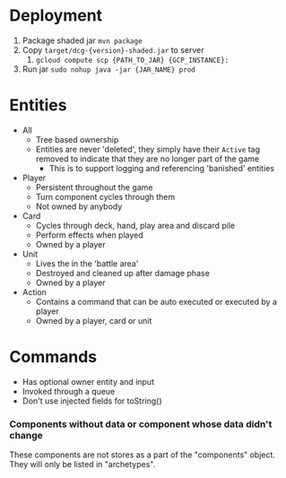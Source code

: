 # Deployment

1. Package shaded jar `mvn package`
2. Copy `target/dcg-{version}-shaded.jar` to server
    1. `gcloud compute scp {PATH_TO_JAR} {GCP_INSTANCE}:`
3. Run jar `sudo nohup java -jar {JAR_NAME} prod`
 
# Entities
- All
  - Tree based ownership
  - Entities are never 'deleted', they simply have their `Active` tag removed to indicate that they
    are no longer part of the game
    - This is to support logging and referencing 'banished' entities
- Player
  - Persistent throughout the game
  - Turn component cycles through them
  - Not owned by anybody
- Card
  - Cycles through deck, hand, play area and discard pile
  - Perform effects when played
  - Owned by a player
- Unit
  - Lives the in the 'battle area'
  - Destroyed and cleaned up after damage phase
  - Owned by a player
- Action
  - Contains a command that can be auto executed or executed by a player
  - Owned by a player, card or unit

# Commands
- Has optional owner entity and input
- Invoked through a queue
- Don't use injected fields for toString()

### Components without data or component whose data didn't change
These components are not stores as a part of the "components" object. They will only be listed in
"archetypes".
